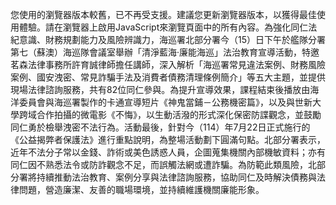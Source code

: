 您使用的瀏覽器版本較舊，已不再受支援。建議您更新瀏覽器版本，以獲得最佳使用體驗。請在瀏覽器上啟用JavaScript來瀏覽頁面中的所有內容。為強化同仁法紀意識、財務規劃能力及風險辨識力，海巡署北部分署今（15）日下午於艦隊分署第七（蘇澳）海巡隊會議室舉辦「清淨藍海‧廉能海巡」法治教育宣導活動，特邀茗森法律事務所許育誠律師擔任講師，深入解析「海巡署常見違法案例、財務風險案例、國安洩密、常見詐騙手法及消費者債務清理條例簡介」等五大主題，並提供現場法律諮詢服務，共有82位同仁參與。為提升宣導效果，課程結束後播放由海洋委員會與海巡署製作的卡通宣導短片《神鬼當鋪－公務機密篇》，以及與世新大學跨域合作拍攝的微電影《不悔》，以生動活潑的形式深化保密防諜觀念，並鼓勵同仁勇於檢舉洩密不法行為。活動最後，針對今（114）年7月22日正式施行的《公益揭弊者保護法》進行重點說明，為整場活動劃下圓滿句點。北部分署表示，近年不法分子常以金錢、詐術或美色誘惑人員，企圖蒐集機關內部機敏資料；亦有同仁因不熟悉法令或防詐觀念不足，而誤觸法網或遭詐騙。為防範此類風險，北部分署將持續推動法治教育、案例分享與法律諮詢服務，協助同仁及時解決債務與法律問題，營造廉潔、友善的職場環境，並持續維護機關廉能形象。
